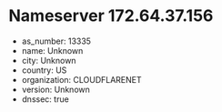 # Nameserver 172.64.37.156

* as_number: 13335
* name: Unknown
* city: Unknown
* country: US
* organization: CLOUDFLARENET
* version: Unknown
* dnssec: true
